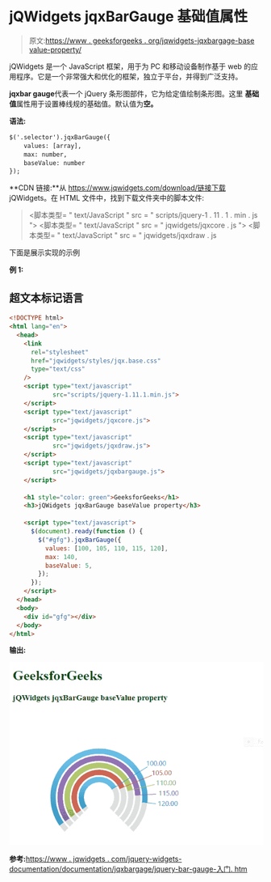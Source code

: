# jQWidgets jqxBarGauge 基础值属性

> 原文:[https://www . geeksforgeeks . org/jqwidgets-jqxbargage-base value-property/](https://www.geeksforgeeks.org/jqwidgets-jqxbargauge-basevalue-property/)

jQWidgets 是一个 JavaScript 框架，用于为 PC 和移动设备制作基于 web 的应用程序。它是一个非常强大和优化的框架，独立于平台，并得到广泛支持。

**jqxbar gauge**代表一个 jQuery 条形图部件，它为给定值绘制条形图。这里 **基础值**属性用于设置棒线规的基础值。默认值为**空。**

**语法:**

```html
$('.selector').jqxBarGauge({
    values: [array], 
    max: number,
    baseValue: number
});
```

**CDN 链接:**从 https://www.jqwidgets.com/download/链接下载 jQWidgets。在 HTML 文件中，找到下载文件夹中的脚本文件:

> <link rel="”stylesheet”" href="”jqwidgets/styles/jqx.base.css”" type="”text/css”">
> <脚本类型= " text/JavaScript " src = " scripts/jquery-1 . 11 . 1 . min . js "></脚本类型>
> <脚本类型= " text/JavaScript " src = " jqwidgets/jqxcore . js "></脚本类型>
> <脚本类型= " text/JavaScript " src = " jqwidgets/jqxdraw . js

下面是展示实现的示例

**例 1:**

## 超文本标记语言

```html
<!DOCTYPE html>
<html lang="en">
  <head>
    <link
      rel="stylesheet"
      href="jqwidgets/styles/jqx.base.css"
      type="text/css"
    />
    <script type="text/javascript" 
            src="scripts/jquery-1.11.1.min.js">
    </script>
    <script type="text/javascript" 
            src="jqwidgets/jqxcore.js">
    </script>
    <script type="text/javascript" 
            src="jqwidgets/jqxdraw.js">
    </script>
    <script type="text/javascript" 
            src="jqwidgets/jqxbargauge.js">
    </script>

    <h1 style="color: green">GeeksforGeeks</h1>
    <h3>jQWidgets jqxBarGauge baseValue property</h3>

    <script type="text/javascript">
      $(document).ready(function () {
        $("#gfg").jqxBarGauge({
          values: [100, 105, 110, 115, 120],
          max: 140,
          baseValue: 5,
        });
      });
    </script>
  </head>
  <body>
    <div id="gfg"></div>
  </body>
</html>
```

**输出:**

![](img/0f55b796a09452f946e929b2a89599e0.png)

**参考:**[https://www . jqwidgets . com/jquery-widgets-documentation/documentation/jqxbargage/jquery-bar-gauge-入门. htm](https://www.jqwidgets.com/jquery-widgets-documentation/documentation/jqxbargauge/jquery-bar-gauge-getting-started.htm?search=)